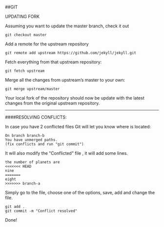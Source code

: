 ##GIT 



UPDATING FORK



Assuming you want to update the master branch, check it out

```	
git checkout master
```	

Add a remote for the upstream repository


```	
git remote add upstream https://github.com/jekyll/jekyll.git
```	

Fetch everything from that upstream repository:

```	
git fetch upstream
```	

Merge all the changes from upstream’s master to your own:

```	
git merge upstream/master
```	

Your local fork of the repository should now be update with the latest changes from the original upstream repository.

---


####RESOLVING CONFLICTS:

In case you have 2 conflicted files Git will let you know where is located:

```	
On branch branch-b
You have unmerged paths.
(fix conflicts and run "git commit")
```	

It will also modify the "Conflicted" file , it will add some lines.

```
the number of planets are
<<<<<<< HEAD
nine
=======
eight
>>>>>>> branch-a
```

Simply go to the file, choose one of the options, save, add and change the file.

```
git add .
git commit -m "Conflict resolved"
```

Done!